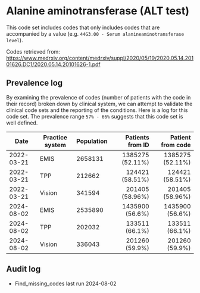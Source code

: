 # Alanine aminotransferase (ALT test)

This code set includes codes that only includes codes that are accompanied by a value (e.g. `44G3.00 - Serum alanineaminotransferase level`).

Codes retrieved from: https://www.medrxiv.org/content/medrxiv/suppl/2020/05/19/2020.05.14.20101626.DC1/2020.05.14.20101626-1.pdf

## Prevalence log

By examining the prevalence of codes (number of patients with the code in their record) broken down by clinical system, we can attempt to validate the clinical code sets and the reporting of the conditions. Here is a log for this code set. The prevalence range `57% - 66%` suggests that this code set is well defined.

| Date       | Practice system | Population | Patients from ID | Patient from code |
| ---------- | --------------- | ---------- | ---------------: | ----------------: |
| 2022-03-21 | EMIS            | 2658131    | 1385275 (52.11%) |  1385275 (52.11%) |
| 2022-03-21 | TPP             | 212662     |  124421 (58.51%) |   124421 (58.51%) |
| 2022-03-21 | Vision          | 341594     |  201405 (58.96%) |   201405 (58.96%) |
| 2024-08-02 | EMIS            | 2535890    |  1435900 (56.6%) |   1435900 (56.6%) |
| 2024-08-02 | TPP             | 202032     |   133511 (66.1%) |    133511 (66.1%) |
| 2024-08-02 | Vision          | 336043     |   201260 (59.9%) |    201260 (59.9%) |

## Audit log

- Find_missing_codes last run 2024-08-02
